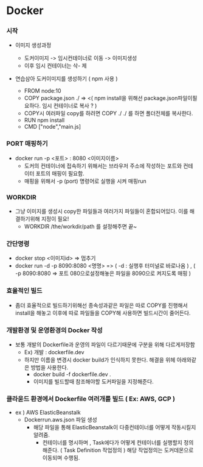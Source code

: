# Docker

### 시작
- 이미지 생성과정

  + 도커이미지 -> 임시컨테이너로 이동 -> 이미지생성 
  + 이후 임시 컨테이너는 삭- 제 

- 연습삼아 도커이미지를 생성하기 ( npm 사용 )
  + FROM node:10
  + COPY package.json ./    => <( npm install을 위해선 package.json파일이필요하다. 임시 컨테이너로 복사 ? )
  + COPY시 여러파일 copy를 하려면 COPY ./ ./ 를 하면 폴더전체를 복사한다. 
  + RUN npm install
  + CMD ["node","main.js]


### PORT 매핑하기
- docker run -p <포트> : 8080 <이미지이름>
  + 도커의 컨테이너에 접속하기 위해서는 브라우저 주소에 작성하는 포트와 컨테이터 포트의 매핑이 필요함.
  + 매핑을 위해서 -p (port) 명령어로 실행을 시켜 매핑run 

### WORKDIR
- 그냥 이미지를 생성시 copy한 파일들과 여러가지 파일들이 혼합되어있다. 이를 해결하기위해 지정이 필요!
  + WORKDIR /the/workdir/path 를 설정해주면 끝~

### 간단명령
- docker stop <이미지id>  => 멈추기
- docker run -d -p 8090:8080 <명명> =>  ( -d : 실행후 터미널로 바로나옴 ) , ( -p 8090:8080 => 포트 080으로설정해놓은 파일을 8090으로 켜지도록 매핑 )

### 효율적인 빌드 
- 좀더 효율적으로 빌드하기위해선 종속성과같은 파일은 따로 COPY를 진행해서 install을 해놓고 이후에 따로 파일들을 COPY해 사용하면 빌드시간이 줄어든다.

### 개발환경 및 운영환경의 Docker 작성
- 보통 개발의 Dockerfile과 운영의 파일이 다르기때문에 구분을 위해 다르게저장함 
  + Ex) 개발 : dockerfile.dev 
  + 하지만 이름을 변경시 docker build가 인식하지 못한다. 해결을 위헤 아래와같은 방법을 사용한다.
    * docker build -f dockerfile.dev . 
    * 이미지를 빌드할때 참조해야할 도커파일을 지정해준다. 


### 클라욷드 환경에서 Dockerfile 여러개를 빌드 ( Ex: AWS, GCP )
- ex ) AWS ElasticBeanstalk
  + Dockerrun.aws.json 파일 생성
    * 해당 파일을 통해 ElasticBeanstalk이 다중컨테이너를 어떻게 작동시킬지 알려줌.
      * 컨테이너를 명시하며 , Task에다가 어떻게 컨테이너를 실행할지 정의해준다. ( Task Definition 작업정의 ) 해당 작업정의는 도커데몬으로 이동되며 수행됨.

      
    